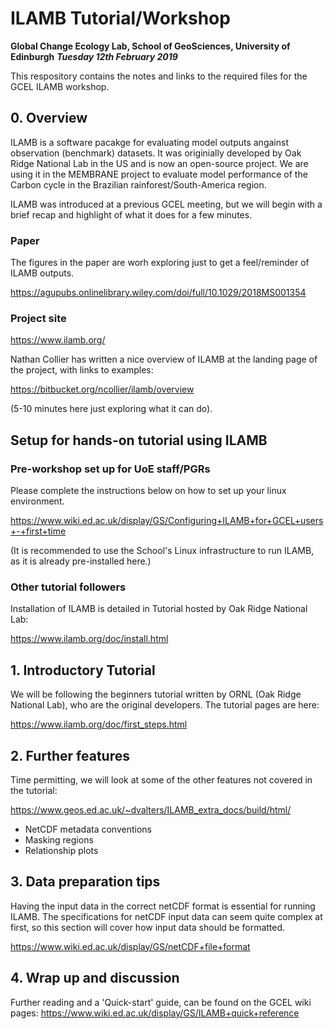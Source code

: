 # ILAMB Tutorial/Workshop 

**Global Change Ecology Lab, School of GeoSciences, University of Edinburgh**
***Tuesday 12th February 2019***

This respository contains the notes and links to the required files for the GCEL ILAMB workshop.

## 0. Overview

ILAMB is a software pacakge for evaluating model outputs angainst observation (benchmark) datasets. It was originially developed by Oak Ridge National Lab in the US and is now an open-source project. We are using it in the MEMBRANE project to evaluate model performance of the Carbon cycle in the Brazilian rainforest/South-America region.

ILAMB was introduced at a previous GCEL meeting, but we will begin with a brief recap and highlight of what it does for a few minutes.

### Paper

The figures in the paper are worh exploring just to get a feel/reminder of ILAMB outputs.

https://agupubs.onlinelibrary.wiley.com/doi/full/10.1029/2018MS001354

### Project site

https://www.ilamb.org/

Nathan Collier has written a nice overview of ILAMB at the landing page of the project, with links to examples:

https://bitbucket.org/ncollier/ilamb/overview

(5-10 minutes here just exploring what it can do).

## Setup for hands-on tutorial using ILAMB

### Pre-workshop set up for UoE staff/PGRs

Please complete the instructions below on how to set up your linux environment.

https://www.wiki.ed.ac.uk/display/GS/Configuring+ILAMB+for+GCEL+users+-+first+time

(It is recommended to use the School's Linux infrastructure to run ILAMB, as it is already pre-installed here.)

### Other tutorial followers

Installation of ILAMB is detailed in Tutorial hosted by Oak Ridge National Lab:

https://www.ilamb.org/doc/install.html

## 1. Introductory Tutorial

We will be following the beginners tutorial written by ORNL (Oak Ridge National Lab), who are the original developers. The tutorial pages are here:

https://www.ilamb.org/doc/first_steps.html

## 2. Further features

Time permitting, we will look at some of the other features not covered in the tutorial:

https://www.geos.ed.ac.uk/~dvalters/ILAMB_extra_docs/build/html/

 - NetCDF metadata conventions
 - Masking regions
 - Relationship plots

## 3. Data preparation tips

Having the input data in the correct netCDF format is essential for running ILAMB. The specifications for netCDF input data can seem quite complex at first, so this section will cover how input data should be formatted.

https://www.wiki.ed.ac.uk/display/GS/netCDF+file+format

## 4. Wrap up and discussion

Further reading and a 'Quick-start' guide, can be found on the GCEL wiki pages: https://www.wiki.ed.ac.uk/display/GS/ILAMB+quick+reference


